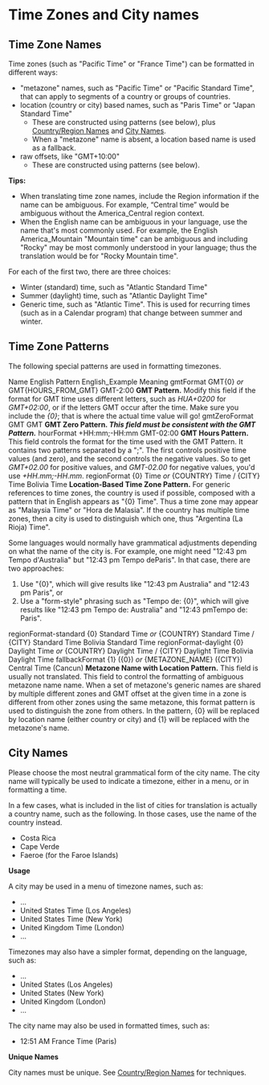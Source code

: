 # Time Zones and City names

## Time Zone Names

Time zones (such as "Pacific Time" or "France Time") can be formatted in
different ways:

*   "metazone" names, such as "Pacific Time" or "Pacific Standard Time", that
    can apply to segments of a country or groups of countries.
*   location (country or city) based names, such as "Paris Time" or "Japan
    Standard Time"
    *   These are constructed using patterns (see below), plus [Country/Region
        Names](displaynames/country-names.md) and [City
        Names](../system/errors/NodeNotFound).
    *   When a "metazone" name is absent, a location based name is used as a
        fallback.
*   raw offsets, like "GMT+10:00"
    *   These are constructed using patterns (see below).

**Tips:**

*   When translating time zone names, include the Region information if the name
    can be ambiguous. For example, “Central time” would be ambiguous without the
    America_Central region context.
*   When the English name can be ambiguous in your language, use the name that's
    most commonly used. For example, the English America_Mountain "Mountain
    time" can be ambiguous and including "Rocky" may be most commonly understood
    in your language; thus the translation would be for "Rocky Mountain time".

For each of the first two, there are three choices:

*   Winter (standard) time, such as "Atlantic Standard Time"
*   Summer (daylight) time, such as "Atlantic Daylight Time"
*   Generic time, such as "Atlantic Time". This is used for recurring times
    (such as in a Calendar program) that change between summer and winter.

## Time Zone Patterns

The following special patterns are used in formatting timezones.

Name English Pattern English_Example Meaning gmtFormat GMT{0}
*or*
GMT{HOURS_FROM_GMT} GMT-2:00 **GMT Pattern.** Modify this field if the format
for GMT time uses different letters, such as *HUA+0200* for *GMT+02:00*, or if
the letters GMT occur after the time. Make sure you include the *{0}*; that is
where the actual time value will go! gmtZeroFormat GMT GMT **GMT Zero Pattern.
*This field must be consistent with the GMT Pattern.*** hourFormat +HH:mm;-HH:mm
GMT-02:00 **GMT Hours Pattern.** This field controls the format for the time
used with the GMT Pattern. It contains two patterns separated by a ";". The
first controls positive time values (and zero), and the second controls the
negative values. So to get *GMT+02.00* for positive values, and *GMT-02.00* for
negative values, you'd use *+HH.mm;-HH.mm*. regionFormat {0} Time
*or*
{COUNTRY} Time / {CITY} Time
Bolivia Time **Location-Based Time Zone Pattern.** For generic references to
time zones, the country is used if possible, composed with a pattern that in
English appears as "{0} Time". Thus a time zone may appear as "Malaysia Time" or
"Hora de Malasia". If the country has multiple time zones, then a city is used
to distinguish which one, thus "Argentina (La Rioja) Time".

Some languages would normally have grammatical adjustments depending on what the
name of the city is. For example, one might need "12:43 pm Tempo d'Australia"
but "12:43 pm Tempo deParis". In that case, there are two approaches:

1.  Use "{0}", which will give results like "12:43 pm Australia" and "12:43 pm
    Paris", or
2.  Use a "form-style" phrasing such as "Tempo de: {0}", which will give results
    like "12:43 pm Tempo de: Australia" and "12:43 pmTempo de: Paris".

regionFormat-standard
{0} Standard Time
*or*
{COUNTRY} Standard Time / {CITY} Standard Time Bolivia Standard Time
regionFormat-daylight
{0} Daylight Time
*or*
{COUNTRY} Daylight Time / {CITY} Daylight Time Bolivia Daylight Time
fallbackFormat
{1} ({0})
*or*
{METAZONE_NAME} ({CITY}) Central Time (Cancun)
**Metazone Name with Location Pattern.** This field is usually not translated.
This field to control the formatting of ambiguous metazone name name. When a set
of metazone's generic names are shared by multiple different zones and GMT
offset at the given time in a zone is different from other zones using the same
metazone, this format pattern is used to distinguish the zone from others. In
the pattern, {0} will be replaced by location name (either country or city) and
{1} will be replaced with the metazone's name.

## City Names

Please choose the most neutral grammatical form of the city name. The city name
will typically be used to indicate a timezone, either in a menu, or in
formatting a time.

In a few cases, what is included in the list of cities for translation is
actually a country name, such as the following. In those cases, use the name of
the country instead.

*   Costa Rica
*   Cape Verde
*   Faeroe (for the Faroe Islands)

**Usage**

A city may be used in a menu of timezone names, such as:

*   ...
*   United States Time (Los Angeles)
*   United States Time (New York)
*   United Kingdom Time (London)
*   ...

Timezones may also have a simpler format, depending on the language, such as:

*   ...
*   United States (Los Angeles)
*   United States (New York)
*   United Kingdom (London)
*   ...

The city name may also be used in formatted times, such as:

*   12:51 AM France Time (Paris)

**Unique Names**

City names must be unique. See [Country/Region
Names](displaynames/country-names.md) for techniques.
